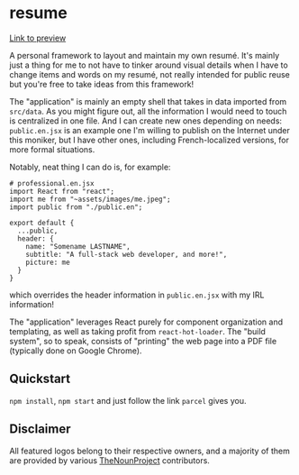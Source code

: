 # resume

[Link to preview](https://paturages.github.io/resume/index.html)

A personal framework to layout and maintain my own resumé. It's mainly just a thing for me to not have to tinker around visual details when I have to change items and words on my resumé, not really intended for public reuse but you're free to take ideas from this framework!

The "application" is mainly an empty shell that takes in data imported from `src/data`. As you might figure out, all the information I would need to touch is centralized in one file. And I can create new ones depending on needs: `public.en.jsx` is an example one I'm willing to publish on the Internet under this moniker, but I have other ones, including French-localized versions, for more formal situations.

Notably, neat thing I can do is, for example:
```
# professional.en.jsx
import React from "react";
import me from "~assets/images/me.jpeg";
import public from "./public.en";

export default {
  ...public,
  header: {
    name: "Somename LASTNAME",
    subtitle: "A full-stack web developer, and more!",
    picture: me
  }
}
```
which overrides the header information in `public.en.jsx` with my IRL information!

The "application" leverages React purely for component organization and templating, as well as taking profit from `react-hot-loader`. The "build system", so to speak, consists of "printing" the web page into a PDF file (typically done on Google Chrome).

## Quickstart

`npm install`, `npm start` and just follow the link `parcel` gives you.

## Disclaimer

All featured logos belong to their respective owners, and a majority of them are provided by various [TheNounProject](https://thenounproject.com/) contributors.
